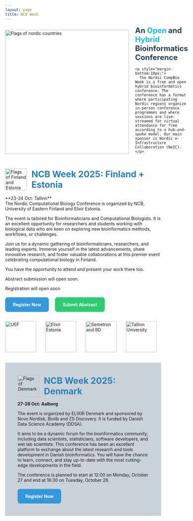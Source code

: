 ```yaml
---
layout: page
title: NCB Week
---
```


<div style="display:flex; align-items:center; gap:20px;">
  <img src="{{ '/assets/img/Flags/AllNordicsFlags.png' | relative_url }}" alt="Flags of nordic countries" style="height:400px;">
  
  <div style="max-width:600px;">
    <h1 style="font-size:24px; color:#2c3e50; margin-top:0;">
      An <span style="color:#16bbe0;">Open</span> and 
      <span style="color:#16bbe0;">Hybrid</span>
      Bioinformatics Conference
    </h1>

    <p style="margin-bottom:10px;">
      The Nordic CompBio Week is a free and open hybrid bioinformatics conference. The conference has a format where participating Nordic regions organize in-person conference programmes and where sessions are live-streamed for virtual attendance for free according to a hub-and-spoke model. Our main sponsor is Nordic e-Infrastructure Collaboration (NeIC).​
    </p>
  </div>
</div>
<br>
<br>
<div style="display:flex; align-items:center; gap:15px;">
  <img src="{{ '/assets/img/External_Logos/Estonia_Finland_Flag.png' | relative_url }}" alt="Flags of Finland and Estonia" style="height:70px;">

  <h2 style="font-size:28px; color:#2980b9; margin:0;">
    NCB Week 2025: Finland + Estonia
  </h2>
</div>
<br>
**23-24 Oct: Tallinn**  
<br>
The Nordic Computational Biology Conference is organized by NCB, University of Eastern Finland and Elixir Estonia.  

The event is tailored for Bioinformaticians and Computational Biologists. It is an excellent opportunity for researchers and students working with biological data who are keen on exploring new bioinformatics methods, workflows, or challenges.  

Join us for a dynamic gathering of bioinformaticians, researchers, and leading experts. Immerse yourself in the latest advancements, share innovative research, and foster valuable collaborations at this premier event celebrating computational biology in Finland.​  

You have the opportunity to attend and present your work there too.  

Abstract submission will open soon.  

Registration will open soon 

<div style="display:flex; gap:20px; flex-wrap:wrap; margin-top:20px;">
  <a href="https://ncbweek2025.org/register" target="_blank" style="padding:15px 25px; background:#3498db; color:white; text-decoration:none; border-radius:8px;"> <strong>Register Now</strong></a>
  <a href="https://ncbweek2025.org/abstracts" target="_blank" style="padding:15px 25px; background:#2ecc71; color:white; text-decoration:none; border-radius:8px;"> <strong>Submit Abstract</strong></a>
</div>

<div style="display:flex; gap:30px; align-items:center; margin-top:30px;">
  <img src="{{ '/assets/img/External_Logos/UEF_white on black.jpg' | relative_url }}" alt="UEF" style="height:100px;">
  <img src="{{ '/assets/img/External_Logos/ELIXIR Node logos_Estonia.png' | relative_url }}" alt="Elixir Estonia" style="height:100px;">
  <img src="{{ '/assets/img/External_Logos/SemetronBD_RGB.png' | relative_url }}" alt="Semetron and BD" style="height:100px;">
  <img src="{{ '/assets/img/External_Logos/TLU-logo.jpg' | relative_url }}" alt="Tallinn University" style="height:100px;">
</div>

<br>
<br>


<div style="background:#cad1d9; padding:40px; width:100%; box-sizing:border-box;">
  <div style="display:flex; align-items:center; gap:15px;">
    <img src="{{ '/assets/img/Flags/Denmark flag.png' | relative_url }}" alt="Flags of Denmark" style="height:70px;">
    <h2 style="font-size:28px; color:#2980b9; margin:0;">
      NCB Week 2025: Denmark
    </h2>
  </div>

  <p><strong>27-28 Oct: Aalborg</strong></p>
  <p>The event is organized by ELIXIR Denmark and sponsored by Novo Nordisk, Biolib and ZS Discovery. It is funded by Danish Data Science Academy (DDSA).</p>
  <p>It aims to be a dynamic forum for the bioinformatics community, including data scientists, statisticians, software developers, and wet lab scientists. This conference has been an excellent platform to exchange about the latest research and tools development in Danish bioinformatics. You will have the chance to learn, connect, and stay up-to-date with the most cutting-edge developments in the field.</p>
  <p>The conference is planned to start at 12:00 on Monday, October 27 and end at 16:30 on Tuesday, October 28.​</p>

  <div style="display:flex; gap:20px; flex-wrap:wrap; margin-top:20px;">
    <a href="https://eventsignup.ku.dk/9danishbioinfconference" target="_blank" style="padding:15px 25px; background:#3498db; color:white; text-decoration:none; border-radius:8px;">
      <strong>Register Now</strong>
    </a>
  </div>
</div>

